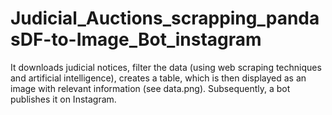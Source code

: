 # Judicial_Auctions_scrapping_pandasDF-to-Image_Bot_instagram
It downloads judicial notices, filter the data (using web scraping techniques and artificial intelligence),  creates a table, which is then displayed as an image with relevant information (see data.png).  Subsequently, a bot publishes it on Instagram.
